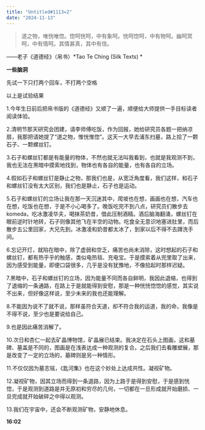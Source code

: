 ```yaml
---
title: "Untitled#1113=2" 
date: "2024-11-13" 
---
```


> 道之物，唯恍唯惚。惚呵恍呵，中有象呵。恍呵惚呵，中有物呵。幽呵冥呵，中有情呵。其情甚真，其中有信。  

——老子《道德经》（帛书）*Tao Te Ching (Silk Texts) *

**一些脑洞**  

先试一下只打两个回车，不打两个空格

以上是试验结果  

1.今年生日前后把帛书版的《道德经》又顺了一遍，顺便给大师提供一手目标读者阅读体验。  

2.清明节那天研究会团建，请李师傅吃饭，作为回报，她给研究员各题一把纳凉扇，我那把请她提了“道之物，惟恍惟惚”。这天一大早去浦东扫墓，路上拾了一颗石子、一颗螺丝钉。  

3.石子和螺丝钉都是有能量的物体，不然也就无法叫我看到，也就是我观测不到，我也无法在黑暗中摸索地找到，物体也有各自的能量，也有各自的立场。  

4.假如石子和螺丝钉是静止之物，那我们也是，从宽泛角度看，我们这样，和石子和螺丝钉没有太大区别，我们也是静止，石子也是运动。  

5.石子和螺丝钉的立场让我在那一天沉迷其中，爬坡也在想，画画也在想，汽车也在想，吃饭也在想，于是不小心喝多了。晚饭吃完不到八点，研究员们散步去komeda，吃冰激凌华夫，喝抹茶奶昔，借此压制酒精。酒后脑海翻涌，螺丝钉在眼前逆时针地转，石子则像其他飞在半空的动物。吃食全无意识地塞进肚里，而后散步五公里回家，大兄先到。冰激凌和奶昔都太冰了，到家以后不得不去蹲洗手间。  

6.忘记开灯，就陷在暗中，除了虚弱和空乏，痛苦也尚未消除，这时想起的石子和螺丝钉，都有热乎乎的触感，类似电热毯、充电宝。于是摸索着从兜里取了出来，因为感受到能量，即便口袋很多，几乎是没有犹豫地，不像拾起时那样迟疑。  

7.黑暗中，石子和螺丝钉的立场，因为能量不同而各自鲜明，我因此退缩，也得到了退缩的一条通路，在路上于是就能得到安慰，那是一种恍恍惚惚的感觉，其实说不出来，但好像这样说，至少未来的我也还能理解。  

8.不能因为说不了就不说，那样虽符合天道，却不符合我的运道，我的命，我像是不得不说，至少也是要说给自己。  

9.也是因此痛苦消解了。  

10.次日和杏仁一起去矿晶博物馆，矿晶展已结束。我决定在石头上图画，这和墓碑、墓盖是不同的，图画是在浅表达成一种观测的复合。之后我们去看雕塑展，那是改变了一定的立场的，墓碑则是另一种情形。  

11.不仅仅因为墓志铭，《匙河集》也在这个妙处上达成共性。凝视矿物。

12.凝视矿物，因其立场而得到一条退路，因为上路于是得到安慰，于是感到恍惚，于是观测到道路是并无原初和穷尽的几何，一切都在一旦形成就开始磨损、一旦完成就开始破碎之中得以观测。  

13.我们在宇宙中，还会不断观测矿物，安静地休息。

**16:02**
